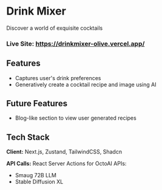 # Drink Mixer
Discover a world of exquisite cocktails
### Live Site: https://drinkmixer-olive.vercel.app/

## Features

- Captures user's drink preferences
- Generatively create a cocktail recipe and image using AI

## Future Features
- Blog-like section to view user generated recipes


## Tech Stack

**Client:** Next.js, Zustand, TailwindCSS, Shadcn

**API Calls:** React Server Actions for OctoAI APIs:
- Smaug 72B LLM
- Stable Diffusion XL
